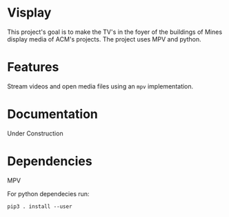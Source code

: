 # Visplay
This project's goal is to make the TV's in the foyer of the buildings of Mines
display media of ACM's projects. The project uses MPV and python.

# Features
Stream videos and open media files using an `mpv` implementation.

# Documentation
Under Construction

# Dependencies
MPV

For python dependecies run:

    pip3 . install --user

